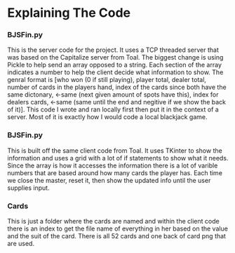 # Explaining The Code
### BJSFin.py
This is the server code for the project. It uses a TCP threaded server that was based on the Capitalize 
server from Toal. The biggest change is using Pickle to help send an array opposed to a string. Each 
section of the array indicates a number to help the client decide what information to show. The genral
format is [who won (0 if still playing), player total, dealer total, number of cards in the players hand,
index of the cards since both have the same dictonary, <-same (next given amount of spots have this), 
index for dealers cards, <-same (same until the end and negitive if we show the back of it)]. This code
I wrote and ran locally first then put it in the context of a server. Most of it is exactly how I would
code a local blackjack game.

### BJSFin.py
This is built off the same client code from Toal. It uses TKinter to show the information and uses a
grid with a lot of if statements to show what it needs. Since the array is how it accesses the information
there is a lot of varible numbers that are based around how many cards the player has. Each time we close
the master, reset it, then show the updated info until the user supplies input.

### Cards
This is just a folder where the cards are named and within the client code there is an index to get the
file name of everything in her based on the value and the suit of the card. There is all 52 cards and one
back of card png that are used.
